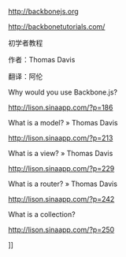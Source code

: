 <p><a href="http://backbonejs.org/">http://backbonejs.org</a></p>
<p><a href="http://backbonetutorials.com/">http://backbonetutorials.com/</a></p>
<p>初学者教程</p>
<p>作者：Thomas Davis</p>
<p>翻译：<span>阿伦</span></p>
<p>Why would you use Backbone.js?</p>
<p><a href="http://lison.sinaapp.com/?p=186">http://lison.sinaapp.com/?p=186</a></p>
<p>What is a model? » Thomas Davis</p>
<p><a href="http://lison.sinaapp.com/?p=213">http://lison.sinaapp.com/?p=213</a></p>
<p>What is a view? » Thomas Davis</p>
<p><a href="http://lison.sinaapp.com/?p=229">http://lison.sinaapp.com/?p=229</a></p>
<p>What is a router? » Thomas Davis</p>
<p><a href="http://lison.sinaapp.com/?p=242">http://lison.sinaapp.com/?p=242</a></p>
<p>What is a collection?</p>
<p><a href="http://lison.sinaapp.com/?p=250">http://lison.sinaapp.com/?p=250</a></p>]]
